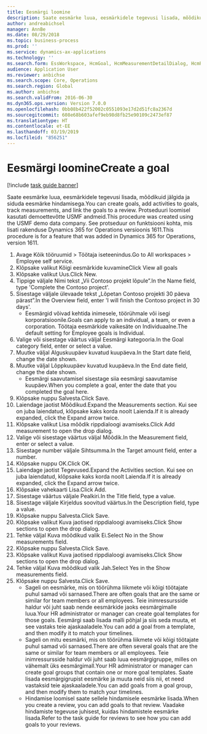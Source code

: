 ```yaml
---
title: Eesmärgi loomine
description: Saate eesmärke luua, eesmärkidele tegevusi lisada, mõõdikuid jälgida ja siduda eesmärke hindamisega.
author: andreabichsel
manager: AnnBe
ms.date: 08/29/2018
ms.topic: business-process
ms.prod: ''
ms.service: dynamics-ax-applications
ms.technology: ''
ms.search.form: EssWorkspace, HcmGoal, HcmMeasurementDetailDialog, HcmPerfJournalAdd, HcmGoalChangeSettings
audience: Application User
ms.reviewer: anbichse
ms.search.scope: Core, Operations
ms.search.region: Global
ms.author: anbichse
ms.search.validFrom: 2016-06-30
ms.dyn365.ops.version: Version 7.0.0
ms.openlocfilehash: 0bb08b422f52002c0551093e17d2d51fc8a2367d
ms.sourcegitcommit: 608e68b603afef9eb98d8fb25e90109c2473ef87
ms.translationtype: HT
ms.contentlocale: et-EE
ms.lasthandoff: 03/19/2019
ms.locfileid: "856251"
---
```

# <a name="create-a-goal"></a><span data-ttu-id="37fdb-103">Eesmärgi loomine</span><span class="sxs-lookup"><span data-stu-id="37fdb-103">Create a goal</span></span>

[!include [task guide banner](../../includes/task-guide-banner.md)]

<span data-ttu-id="37fdb-104">Saate eesmärke luua, eesmärkidele tegevusi lisada, mõõdikuid jälgida ja siduda eesmärke hindamisega.</span><span class="sxs-lookup"><span data-stu-id="37fdb-104">You can create goals, add activities to goals, track measurements, and link the goals to a review.</span></span> <span data-ttu-id="37fdb-105">Protseduuri loomisel kasutati demoettevõtte USMF andmeid.</span><span class="sxs-lookup"><span data-stu-id="37fdb-105">This procedure was created using the USMF demo data company.</span></span> <span data-ttu-id="37fdb-106">See protseduur on funktsiooni kohta, mis lisati rakenduse Dynamics 365 for Operations versioonis 1611.</span><span class="sxs-lookup"><span data-stu-id="37fdb-106">This procedure is for a feature that was added in Dynamics 365 for Operations, version 1611.</span></span>

1. <span data-ttu-id="37fdb-107">Avage Kõik tööruumid > Töötaja iseteenindus.</span><span class="sxs-lookup"><span data-stu-id="37fdb-107">Go to All workspaces > Employee self service.</span></span>
2. <span data-ttu-id="37fdb-108">Klõpsake valikut Kõigi eesmärkide kuvamine</span><span class="sxs-lookup"><span data-stu-id="37fdb-108">Click View all goals</span></span>
3. <span data-ttu-id="37fdb-109">Klõpsake valikut Uus.</span><span class="sxs-lookup"><span data-stu-id="37fdb-109">Click New.</span></span>
4. <span data-ttu-id="37fdb-110">Tippige väljale Nimi tekst „Vii Contoso projekt lõpule”.</span><span class="sxs-lookup"><span data-stu-id="37fdb-110">In the Name field, type 'Complete the Contoso project'.</span></span>
5. <span data-ttu-id="37fdb-111">Sisestage väljale ülevaade tekst „Lõpetan Contoso projekti 30 päeva pärast”.</span><span class="sxs-lookup"><span data-stu-id="37fdb-111">In the Overview field, enter 'I will finish the Contoso project in 30 days'.</span></span>
    * <span data-ttu-id="37fdb-112">Eesmärgid võivad kehtida inimesele, töörühmale või isegi korporatsioonile.</span><span class="sxs-lookup"><span data-stu-id="37fdb-112">Goals can apply to an individual, a team, or even a corporation.</span></span> <span data-ttu-id="37fdb-113">Töötaja eesmärkide vaikesäte on Individuaalne.</span><span class="sxs-lookup"><span data-stu-id="37fdb-113">The default setting for Employee goals is Individual.</span></span>  
6. <span data-ttu-id="37fdb-114">Valige või sisestage väärtus väljal Eesmärgi kategooria.</span><span class="sxs-lookup"><span data-stu-id="37fdb-114">In the Goal category field, enter or select a value.</span></span>
7. <span data-ttu-id="37fdb-115">Muutke väljal Alguskuupäev kuvatud kuupäeva.</span><span class="sxs-lookup"><span data-stu-id="37fdb-115">In the Start date field, change the date shown.</span></span>
8. <span data-ttu-id="37fdb-116">Muutke väljal Lõppkuupäev kuvatud kuupäeva.</span><span class="sxs-lookup"><span data-stu-id="37fdb-116">In the End date field, change the date shown.</span></span>
    * <span data-ttu-id="37fdb-117">Eesmärgi saavutamisel sisestage siia eesmärgi saavutamise kuupäev.</span><span class="sxs-lookup"><span data-stu-id="37fdb-117">When you complete a goal, enter the date that you completed the goal here.</span></span>  
9. <span data-ttu-id="37fdb-118">Klõpsake nuppu Salvesta.</span><span class="sxs-lookup"><span data-stu-id="37fdb-118">Click Save.</span></span>
10. <span data-ttu-id="37fdb-119">Laiendage jaotist Mõõdikud.</span><span class="sxs-lookup"><span data-stu-id="37fdb-119">Expand the Measurements section.</span></span> <span data-ttu-id="37fdb-120">Kui see on juba laiendatud, klõpsake kaks korda noolt Laienda.</span><span class="sxs-lookup"><span data-stu-id="37fdb-120">If it is already expanded, click the Expand arrow twice.</span></span>
11. <span data-ttu-id="37fdb-121">Klõpsake valikut Lisa mõõdik rippdialoogi avamiseks.</span><span class="sxs-lookup"><span data-stu-id="37fdb-121">Click Add measurement to open the drop dialog.</span></span>
12. <span data-ttu-id="37fdb-122">Valige või sisestage väärtus väljal Mõõdik.</span><span class="sxs-lookup"><span data-stu-id="37fdb-122">In the Measurement field, enter or select a value.</span></span>
13. <span data-ttu-id="37fdb-123">Sisestage number väljale Sihtsumma.</span><span class="sxs-lookup"><span data-stu-id="37fdb-123">In the Target amount field, enter a number.</span></span>
14. <span data-ttu-id="37fdb-124">Klõpsake nuppu OK.</span><span class="sxs-lookup"><span data-stu-id="37fdb-124">Click OK.</span></span>
15. <span data-ttu-id="37fdb-125">Laiendage jaotist Tegevused.</span><span class="sxs-lookup"><span data-stu-id="37fdb-125">Expand the Activities section.</span></span> <span data-ttu-id="37fdb-126">Kui see on juba laiendatud, klõpsake kaks korda noolt Laienda.</span><span class="sxs-lookup"><span data-stu-id="37fdb-126">If it is already expanded, click the Expand arrow twice.</span></span>
16. <span data-ttu-id="37fdb-127">Klõpsake vahekaarti Lisa.</span><span class="sxs-lookup"><span data-stu-id="37fdb-127">Click Add.</span></span>
17. <span data-ttu-id="37fdb-128">Sisestage väärtus väljale Pealkiri.</span><span class="sxs-lookup"><span data-stu-id="37fdb-128">In the Title field, type a value.</span></span>
18. <span data-ttu-id="37fdb-129">Sisestage väljale Kirjeldus soovitud väärtus.</span><span class="sxs-lookup"><span data-stu-id="37fdb-129">In the Description field, type a value.</span></span>
19. <span data-ttu-id="37fdb-130">Klõpsake nuppu Salvesta.</span><span class="sxs-lookup"><span data-stu-id="37fdb-130">Click Save.</span></span>
20. <span data-ttu-id="37fdb-131">Klõpsake valikut Kuva jaotised rippdialoogi avamiseks.</span><span class="sxs-lookup"><span data-stu-id="37fdb-131">Click Show sections to open the drop dialog.</span></span>
21. <span data-ttu-id="37fdb-132">Tehke väljal Kuva mõõdikud valik Ei.</span><span class="sxs-lookup"><span data-stu-id="37fdb-132">Select No in the Show measurements field.</span></span>
22. <span data-ttu-id="37fdb-133">Klõpsake nuppu Salvesta.</span><span class="sxs-lookup"><span data-stu-id="37fdb-133">Click Save.</span></span>
23. <span data-ttu-id="37fdb-134">Klõpsake valikut Kuva jaotised rippdialoogi avamiseks.</span><span class="sxs-lookup"><span data-stu-id="37fdb-134">Click Show sections to open the drop dialog.</span></span>
24. <span data-ttu-id="37fdb-135">Tehke väljal Kuva mõõdikud valik Jah.</span><span class="sxs-lookup"><span data-stu-id="37fdb-135">Select Yes in the Show measurements field.</span></span>
25. <span data-ttu-id="37fdb-136">Klõpsake nuppu Salvesta.</span><span class="sxs-lookup"><span data-stu-id="37fdb-136">Click Save.</span></span>
    * <span data-ttu-id="37fdb-137">Sageli on eesmärke, mis on töörühma liikmete või kõigi töötajate puhul samad või sarnased.</span><span class="sxs-lookup"><span data-stu-id="37fdb-137">There are often goals that are the same or similar for team members or all employees.</span></span>     <span data-ttu-id="37fdb-138">Teie inimressursside haldur või juht saab nende eesmärkide jaoks eesmärgimalle luua.</span><span class="sxs-lookup"><span data-stu-id="37fdb-138">Your HR administrator or manager can create goal templates for those goals.</span></span> <span data-ttu-id="37fdb-139">Eesmärgi saab lisada malli põhjal ja siis seda muuta, et see vastaks teie ajaskaaladele.</span><span class="sxs-lookup"><span data-stu-id="37fdb-139">You can add a goal from a template, and then modify it to match your timelines.</span></span>  
    * <span data-ttu-id="37fdb-140">Sageli on mitu eesmärki, mis on töörühma liikmete või kõigi töötajate puhul samad või sarnased.</span><span class="sxs-lookup"><span data-stu-id="37fdb-140">There are often several goals that are the same or similar for team members or all employees.</span></span>     <span data-ttu-id="37fdb-141">Teie inimressursside haldur või juht saab luua eesmärgigruppe, milles on vähemalt üks eesmärgimall.</span><span class="sxs-lookup"><span data-stu-id="37fdb-141">Your HR administrator or manager can create goal groups that contain one or more goal templates.</span></span> <span data-ttu-id="37fdb-142">Saate lisada eesmärgigrupist eesmärke ja muuta neid siis nii, et need vastaksid teie ajaskaaladele.</span><span class="sxs-lookup"><span data-stu-id="37fdb-142">You can add goals from a goal group, and then modify them to match your timelines.</span></span>  
    * <span data-ttu-id="37fdb-143">Hindamise loomisel saate sellele hindamisele eesmärke lisada.</span><span class="sxs-lookup"><span data-stu-id="37fdb-143">When you create a review, you can add goals to that review.</span></span> <span data-ttu-id="37fdb-144">Vaadake hindamiste tegevuse juhisest, kuidas hindamistele eesmärke lisada.</span><span class="sxs-lookup"><span data-stu-id="37fdb-144">Refer to the task guide for reviews to see how you can add goals to your reviews.</span></span>  

